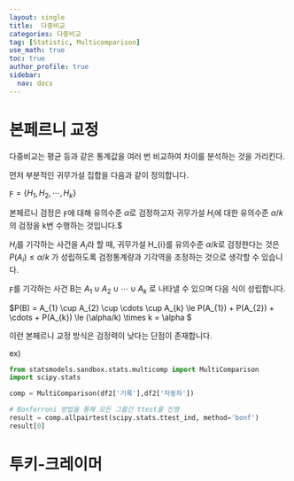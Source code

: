 ```yaml
---
layout: single
title:  다중비교
categories: 다중비교
tag: [Statistic, Multicomparison]
use_math: true
toc: true
author_profile: true
sidebar:
  nav: docs
---
```


# 본페르니 교정

다중비교는 평균 등과 같은 통계값을 여러 번 비교하여 차이를 분석하는 것을 가리킨다.

먼저 부분적인 귀무가설 집합을 다음과 같이 정의합니다.

$\digamma =  \{H_{1}, H_{2},\cdots, H_{k} \}$

본페르니 검정은 $\digamma$에 대해 유의수준 $\alpha$로 검정하고자 귀무가설 $H_{i}$에 대한 유의수준 $\alpha/k$ 의 검정을 k번 수행하는 것입니다.$

$H_{i}$를 기각하는 사건을 $A_{i}$라 할 때, 귀무가설 H_{i}를 유의수준 $\alpha/k$로 검정한다는 것은 $P(A_{i})\le \alpha/k$ 가 성립하도록 검정통계량과 기각역을 조정하는 것으로 생각할 수 있습니다.

$\digamma$를 기각하는 사건 B는 $A_{1} \cup A_{2} \cup \cdots \cup A_{k}$ 로 나타낼 수 있으며 다음 식이 성립합니다.

$P(B) = A_{1} \cup A_{2} \cup \cdots \cup A_{k} \le P(A_{1}) + P(A_{2}) + \cdots + P(A_{k}) \le (\alpha/k) \times k = \alpha $

이런 본페르니 교정 방식은 검정력이 낮다는 단점이 존재합니다.

ex)


```python
from statsmodels.sandbox.stats.multicomp import MultiComparison
import scipy.stats

comp = MultiComparison(df2['기록'],df2['자동차'])

# Bonferroni 방법을 통해 모든 그룹간 ttest를 진행
result = comp.allpairtest(scipy.stats.ttest_ind, method='bonf')
result[0]
```

# 투키-크레이머

